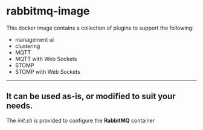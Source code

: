 # rabbitmq-image
This docker image contains a collection of plugins to support the following:
- management ui
- clustering
- MQTT
- MQTT with Web Sockets
- STOMP
- STOMP with Web Sockets

---
It can be used as-is, or modified to suit your needs.
---
The *init.sh* is provided to configure the **RabbitMQ** container 

